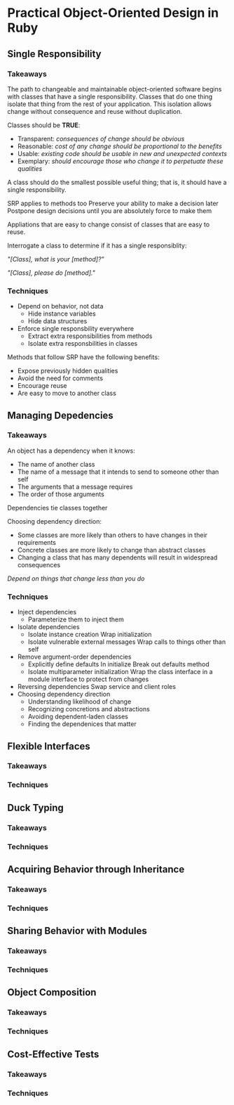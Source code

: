 # Practical Object-Oriented Design in Ruby

## Single Responsibility

### Takeaways

The path to changeable and maintainable object-oriented software
begins with classes that have a single responsibility. Classes that
do one thing isolate that thing from the rest of your application.
This isolation allows change without consequence and reuse without
duplication.

Classes should be __TRUE__:

- Transparent: _consequences of change should be obvious_
- Reasonable: _cost of any change should be proportional to the benefits_
- Usable: _existing code should be usable in new and unexpected contexts_
- Exemplary: _should encourage those who change it to perpetuate these qualities_

A class should do the smallest possible useful thing; that is, it should have
a single responsibility.

SRP applies to methods too
Preserve your ability to make a decision later
Postpone design decisions until you are absolutely force to make them

Appliations that are easy to change consist of classes that are easy to reuse.

Interrogate a class to determine if it has a single responsiblity:

_"[Class], what is your [method]?"_

_"[Class], please do [method]."_

### Techniques

- Depend on behavior, not data
  - Hide instance variables
  - Hide data structures
- Enforce single responsbility everywhere
  - Extract extra responsibilities from methods
  - Isolate extra responsbilities in classes

Methods that follow SRP have the following benefits:

- Expose previously hidden qualities
- Avoid the need for comments
- Encourage reuse
- Are easy to move to another class

## Managing Depedencies

### Takeaways

An object has a dependency when it knows:

- The name of another class
- The name of a message that it intends to send to someone other than self
- The arguments that a message requires
- The order of those arguments

Dependencies tie classes together

Choosing dependency direction:

- Some classes are more likely than others to have changes in their requirements
- Concrete classes are more likely to change than abstract classes
- Changing a class that has many dependents will result in widespread consequences

_Depend on things that change less than you do_

### Techniques

- Inject dependencies
  - Parameterize them to inject them
- Isolate dependencies
  - Isolate instance creation
    Wrap initialization
  - Isolate vulnerable external messages
    Wrap calls to things other than self
- Remove argument-order dependencies
  - Explicitly define defaults
    In initialize
    Break out defaults method
  - Isolate multiparameter initialization
    Wrap the class interface in a module interface to protect from changes
- Reversing dependencies
  Swap service and client roles
- Choosing dependency direction
  - Understanding likelihood of change
  - Recognizing concretions and abstractions
  - Avoiding dependent-laden classes
  - Finding the dependenices that matter

## Flexible Interfaces

### Takeaways

### Techniques

## Duck Typing

### Takeaways

### Techniques

## Acquiring Behavior through Inheritance

### Takeaways

### Techniques

## Sharing Behavior with Modules

### Takeaways

### Techniques

## Object Composition

### Takeaways

### Techniques

## Cost-Effective Tests

### Takeaways

### Techniques

